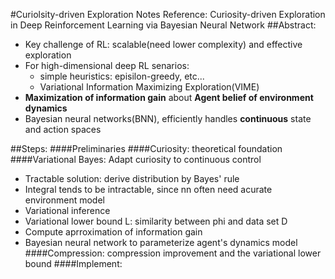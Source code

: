 #Curiolsity-driven Exploration Notes
Reference: Curiosity-driven Exploration in Deep Reinforcement Learning via Bayesian Neural Network
##Abstract:
- Key challenge of RL: scalable(need lower complexity) and effective exploration
- For high-dimensional deep RL senarios:
  - simple heuristics: episilon-greedy, etc...
  - Variational Information Maximizing Exploration(VIME)
- **Maximization of information gain** about **Agent belief of environment dynamics**
- Bayesian neural networks(BNN), efficiently handles **continuous** state and action spaces

##Steps:
####Preliminaries
####Curiosity: theoretical foundation
####Variational Bayes: Adapt curiosity to continuous control
- Tractable solution: derive distribution by Bayes' rule
- Integral tends to be intractable, since nn often need acurate environment model
- Variational inference
- Variational lower bound L: similarity between phi and data set D
- Compute aprroximation of information gain
- Bayesian neural network to parameterize agent's dynamics model
####Compression: compression improvement and the variational lower bound
####Implement:
